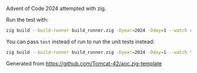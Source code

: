 Advent of Code 2024 attempted with zig.

Run the test with:

```sh
zig build --build-runner build_runner.zig -Dyear=2024 -Dday=1 --watch run
```

You can pass `test` instead of run to run the unit tests instead:
```sh
zig build --build-runner build_runner.zig -Dyear=2024 -Dday=1 --watch test
```

Generated from https://github.com/Tomcat-42/aoc.zig-template
